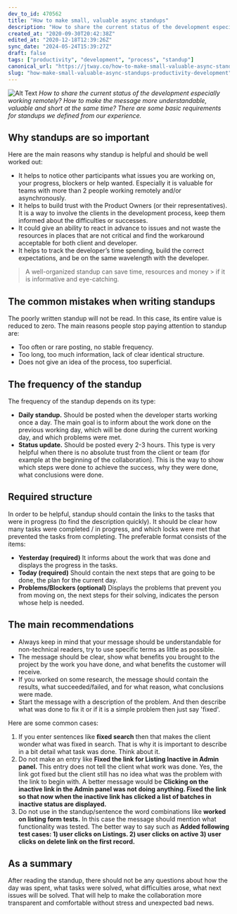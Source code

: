 ```yaml
---
dev_to_id: 470562
title: "How to make small, valuable async standups"
description: "How to share the current status of the development especially working remotely? How to make the mess..."
created_at: "2020-09-30T20:42:38Z"
edited_at: "2020-12-18T12:39:26Z"
sync_date: "2024-05-24T15:39:27Z"
draft: false
tags: ["productivity", "development", "process", "standup"]
canonical_url: "https://jtway.co/how-to-make-small-valuable-async-standups-fdd9afa32c59"
slug: "how-make-small-valuable-async-standups-productivity-development"
---
```

![Alt Text](https://dev-to-uploads.s3.amazonaws.com/i/jhw3pncadn7pqdv9oim4.png)
*How to share the current status of the development especially working remotely? How to make the message more understandable, valuable and short at the same time? There are some basic requirements for standups we defined from our experience.*

## Why standups are so important

Here are the main reasons why standup is helpful and should be well worked out:
- It helps to notice other participants what issues you are working on, your progress, blockers or help wanted. Especially it is valuable for teams with more than 2 people working remotely and/or asynchronously.
- It helps to build trust with the Product Owners (or their representatives). It is a way to involve the clients in the development process, keep them informed about the difficulties or successes.
- It could give an ability to react in advance to issues and not waste the resources in places that are not critical and find the workaround acceptable for both client and developer.
- It helps to track the developer’s time spending, build the correct expectations, and be on the same wavelength with the developer.

> A well-organized standup can save time, resources and money > if it is informative and eye-catching.

## The common mistakes when writing standups

The poorly written standup will not be read. In this case, its entire value is reduced to zero. The main reasons people stop paying attention to standup are:
- Too often or rare posting, no stable frequency. 
- Too long, too much information, lack of clear identical structure.
- Does not give an idea of ​​the process, too superficial.

## The frequency of the standup

The frequency of the standup depends on its type:
- **Daily standup.** Should be posted when the developer starts working once a day. The main goal is to inform about the work done on the previous working day, which will be done during the current working day, and which problems were met.
- **Status update.** Should be posted every 2-3 hours. This type is very helpful when there is no absolute trust from the client or team (for example at the beginning of the collaboration). This is the way to show which steps were done to achieve the success, why they were done, what conclusions were done.

## Required structure

In order to be helpful, standup should contain the links to the tasks that were in progress (to find the description quickly). It should be clear how many tasks were completed / in progress, and which locks were met that prevented the tasks from completing. The preferable format consists of the items:
- **Yesterday (required)**
It informs about the work that was done and displays the progress in the tasks.
- **Today (required)**
Should contain the next steps that are going to be done, the plan for the current day.
- **Problems/Blockers (optional)**
Displays the problems that prevent you from moving on, the next steps for their solving, indicates the person whose help is needed.

## The main recommendations

- Always keep in mind that your message should be understandable for non-technical readers, try to use specific terms as little as possible.
- The message should be clear, show what benefits you brought to the project by the work you have done, and what benefits the customer will receive.
- If you worked on some research, the message should contain the results, what succeeded/failed, and for what reason, what conclusions were made.
- Start the message with a description of the problem. And then describe what was done to fix it or if it is a simple problem then just say 'fixed'.

Here are some common cases:
1. If you enter sentences like **fixed search** then that makes the client wonder what was fixed in search. That is why it is important to describe in a bit detail what task was done. Think about it.
2. Do not make an entry like **Fixed the link for Listing Inactive in Admin panel.** This entry does not tell the client what work was done. Yes, the link got fixed but the client still has no idea what was the problem with the link to begin with. A better message would be **Clicking on the inactive link in the Admin panel was not doing anything. Fixed the link so that now when the inactive link has clicked a list of batches in inactive status are displayed.**
3. Do not use in the standup/sentence the word combinations like **worked on listing form tests.** In this case the message should mention what functionality was tested. The better way to say such as **Added following test cases: 1) user clicks on Listings. 2) user clicks on active 3) user clicks on delete link on the first record.**

## As a summary

After reading the standup, there should not be any questions about how the day was spent, what tasks were solved, what difficulties arose, what next issues will be solved. That will help to make the collaboration more transparent and comfortable without stress and unexpected bad news.


